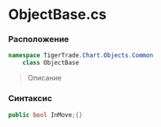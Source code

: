 
# ObjectBase.cs
### Расположение
```csharp
namespace TigerTrade.Chart.Objects.Common  
    class ObjectBase
```

> Описание

### Синтаксис
```csharp
public bool InMove;{}
```
